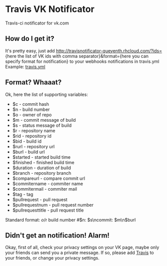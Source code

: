 # Travis VK Notificator
Travis-ci notificator for vk.com

## How do I get it?
It's pretty easy, just add http://travisnotificator-queyenth.rhcloud.com/?ids= {here the list of VK ids with comma separator}&format={here you can specify format for notification} to your webhooks notifications in travis.yml  
Example: [travis.yml](https://github.com/queyenth/PlatokGE/blob/develop/.travis.yml#L35)

## Format? Whaaat?
Ok, here the list of supporting variables:
* $c - commit hash
* $n - build number
* $o - owner of repo
* $m - commit message of build
* $s - status message of build
* $r - repository name
* $rid - repository id
* $bid - build id
* $rurl - repository url
* $burl - build url
* $started - started build time
* $finished - finished build time
* $duration - duration of build
* $branch - repository branch
* $compareurl - compare commit url
* $commitername - commiter name
* $commitermail - commiter mail
* $tag - tag
* $pullrequest - pull request
* $pullrequestnum - pull request number
* $pullrequesttitle - pull request title

Standard format: $o/$r build number #$n: $s\ncommit: $m\n$burl

## Didn't get an notification! Alarm!
Okay, first of all, check your privacy settings on your VK page, maybe only your friends can send you a private message. If so, please add [Travis](https://vk.com/id299973227) to your friends, or change your privacy settings.
